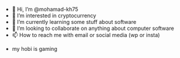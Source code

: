 - 👋 Hi, I’m @mohamad-kh75
- 👀 I’m interested in cryptocurrency
- 🌱 I’m currently learning some stuff about software
- 💞️ I’m looking to collaborate on anything about computer software
- 📫 How to reach me with email or social media (wp or insta)

<!---
mohamad-kh75/mohamad-kh75 is a ✨ special ✨ repository because its `README.md` (this file) appears on your GitHub profile.
You can click the Preview link to take a look at your changes.
--->
-  my hobi is gaming
